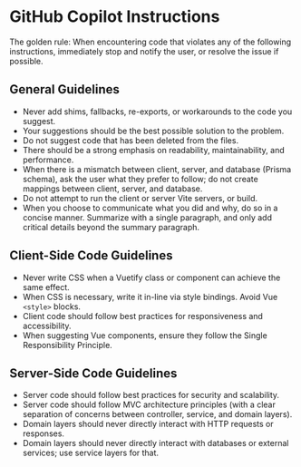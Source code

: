 # GitHub Copilot Instructions

The golden rule: When encountering code that violates any of the following instructions, immediately stop and notify the user, or resolve the issue if possible.

## General Guidelines

- Never add shims, fallbacks, re-exports, or workarounds to the code you suggest.
- Your suggestions should be the best possible solution to the problem.
- Do not suggest code that has been deleted from the files.
- There should be a strong emphasis on readability, maintainability, and performance.
- When there is a mismatch between client, server, and database (Prisma schema), ask the user what they prefer to follow; do not create mappings between client, server, and database.
- Do not attempt to run the client or server Vite servers, or build.
- When you choose to communicate what you did and why, do so in a concise manner. Summarize with a single paragraph, and only add critical details beyond the summary paragraph.

## Client-Side Code Guidelines

- Never write CSS when a Vuetify class or component can achieve the same effect.
- When CSS is necessary, write it in-line via style bindings. Avoid Vue `<style>` blocks.
- Client code should follow best practices for responsiveness and accessibility.
- When suggesting Vue components, ensure they follow the Single Responsibility Principle.

## Server-Side Code Guidelines

- Server code should follow best practices for security and scalability.
- Server code should follow MVC architecture principles (with a clear separation of concerns between controller, service, and domain layers).
- Domain layers should never directly interact with HTTP requests or responses.
- Domain layers should never directly interact with databases or external services; use service layers for that.
